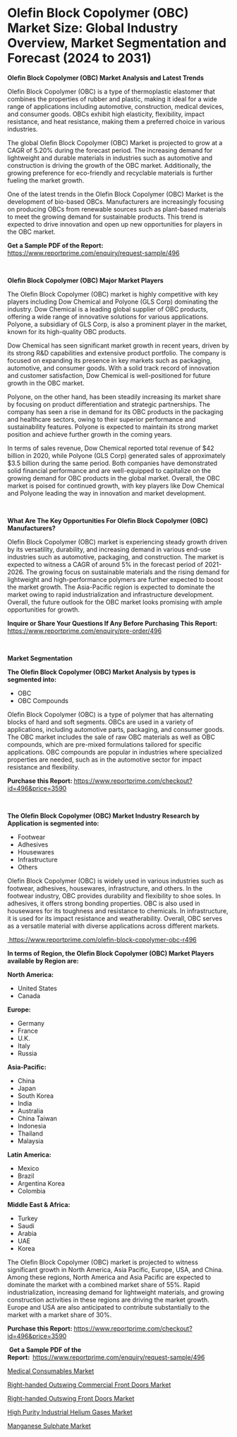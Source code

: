 <p><h1>Olefin Block Copolymer (OBC) Market Size: Global Industry Overview, Market Segmentation and Forecast (2024 to 2031)</h1></p><p><strong>Olefin Block Copolymer (OBC) Market Analysis and Latest Trends</strong></p>
<p><p>Olefin Block Copolymer (OBC) is a type of thermoplastic elastomer that combines the properties of rubber and plastic, making it ideal for a wide range of applications including automotive, construction, medical devices, and consumer goods. OBCs exhibit high elasticity, flexibility, impact resistance, and heat resistance, making them a preferred choice in various industries.</p><p>The global Olefin Block Copolymer (OBC) Market is projected to grow at a CAGR of 5.20% during the forecast period. The increasing demand for lightweight and durable materials in industries such as automotive and construction is driving the growth of the OBC market. Additionally, the growing preference for eco-friendly and recyclable materials is further fueling the market growth.</p><p>One of the latest trends in the Olefin Block Copolymer (OBC) Market is the development of bio-based OBCs. Manufacturers are increasingly focusing on producing OBCs from renewable sources such as plant-based materials to meet the growing demand for sustainable products. This trend is expected to drive innovation and open up new opportunities for players in the OBC market.</p></p>
<p><strong>Get a Sample PDF of the Report:&nbsp;</strong> <a href="https://www.reportprime.com/enquiry/request-sample/496">https://www.reportprime.com/enquiry/request-sample/496</a></p>
<p>&nbsp;</p>
<p><strong>Olefin Block Copolymer (OBC) Major Market Players</strong></p>
<p><p>The Olefin Block Copolymer (OBC) market is highly competitive with key players including Dow Chemical and Polyone (GLS Corp) dominating the industry. Dow Chemical is a leading global supplier of OBC products, offering a wide range of innovative solutions for various applications. Polyone, a subsidiary of GLS Corp, is also a prominent player in the market, known for its high-quality OBC products.</p><p>Dow Chemical has seen significant market growth in recent years, driven by its strong R&D capabilities and extensive product portfolio. The company is focused on expanding its presence in key markets such as packaging, automotive, and consumer goods. With a solid track record of innovation and customer satisfaction, Dow Chemical is well-positioned for future growth in the OBC market.</p><p>Polyone, on the other hand, has been steadily increasing its market share by focusing on product differentiation and strategic partnerships. The company has seen a rise in demand for its OBC products in the packaging and healthcare sectors, owing to their superior performance and sustainability features. Polyone is expected to maintain its strong market position and achieve further growth in the coming years.</p><p>In terms of sales revenue, Dow Chemical reported total revenue of $42 billion in 2020, while Polyone (GLS Corp) generated sales of approximately $3.5 billion during the same period. Both companies have demonstrated solid financial performance and are well-equipped to capitalize on the growing demand for OBC products in the global market. Overall, the OBC market is poised for continued growth, with key players like Dow Chemical and Polyone leading the way in innovation and market development.</p></p>
<p>&nbsp;</p>
<p><strong>What Are The Key Opportunities For Olefin Block Copolymer (OBC) Manufacturers?</strong></p>
<p><p>Olefin Block Copolymer (OBC) market is experiencing steady growth driven by its versatility, durability, and increasing demand in various end-use industries such as automotive, packaging, and construction. The market is expected to witness a CAGR of around 5% in the forecast period of 2021-2026. The growing focus on sustainable materials and the rising demand for lightweight and high-performance polymers are further expected to boost the market growth. The Asia-Pacific region is expected to dominate the market owing to rapid industrialization and infrastructure development. Overall, the future outlook for the OBC market looks promising with ample opportunities for growth.</p></p>
<p><strong>Inquire or Share Your Questions If Any Before Purchasing This Report:</strong> <a href="https://www.reportprime.com/enquiry/pre-order/496">https://www.reportprime.com/enquiry/pre-order/496</a></p>
<p>&nbsp;</p>
<p><strong>Market Segmentation</strong></p>
<p><strong>The Olefin Block Copolymer (OBC) Market Analysis by types is segmented into:</strong></p>
<p><ul><li>OBC</li><li>OBC Compounds</li></ul></p>
<p><p>Olefin Block Copolymer (OBC) is a type of polymer that has alternating blocks of hard and soft segments. OBCs are used in a variety of applications, including automotive parts, packaging, and consumer goods. The OBC market includes the sale of raw OBC materials as well as OBC compounds, which are pre-mixed formulations tailored for specific applications. OBC compounds are popular in industries where specialized properties are needed, such as in the automotive sector for impact resistance and flexibility.</p></p>
<p><strong>Purchase this Report:&nbsp;</strong><a href="https://www.reportprime.com/checkout?id=496&price=3590">https://www.reportprime.com/checkout?id=496&price=3590</a></p>
<p>&nbsp;</p>
<p><strong>The Olefin Block Copolymer (OBC) Market Industry Research by Application is segmented into:</strong></p>
<p><ul><li>Footwear</li><li>Adhesives</li><li>Housewares</li><li>Infrastructure</li><li>Others</li></ul></p>
<p><p>Olefin Block Copolymer (OBC) is widely used in various industries such as footwear, adhesives, housewares, infrastructure, and others. In the footwear industry, OBC provides durability and flexibility to shoe soles. In adhesives, it offers strong bonding properties. OBC is also used in housewares for its toughness and resistance to chemicals. In infrastructure, it is used for its impact resistance and weatherability. Overall, OBC serves as a versatile material with diverse applications across different markets.</p></p>
<p><a href="https://www.reportprime.com/olefin-block-copolymer-obc-r496">&nbsp;https://www.reportprime.com/olefin-block-copolymer-obc-r496</a></p>
<p><strong>In terms of Region, the Olefin Block Copolymer (OBC) Market Players available by Region are:</strong></p>
<p>
    <p> <strong> North America: </strong>
        <ul>
            <li>United States</li>
            <li>Canada</li>
        </ul>
        </p> 
    <p> <strong> Europe: </strong>
        <ul>
            <li>Germany</li>
            <li>France</li>
            <li>U.K.</li>
            <li>Italy</li>
            <li>Russia</li>
        </ul>
        </p> 
    <p> <strong> Asia-Pacific: </strong>
        <ul>
            <li>China</li>
            <li>Japan</li>
            <li>South Korea</li>
            <li>India</li>
            <li>Australia</li>
            <li>China Taiwan</li>
            <li>Indonesia</li>
            <li>Thailand</li>
            <li>Malaysia</li>
        </ul>
        </p> 
    <p> <strong> Latin America: </strong>
        <ul>
            <li>Mexico</li>
            <li>Brazil</li>
            <li>Argentina Korea</li>
            <li>Colombia</li>
        </ul>
        </p> 
    <p> <strong> Middle East & Africa: </strong>
        <ul>
            <li>Turkey</li>
            <li>Saudi</li>
            <li>Arabia</li>
            <li>UAE</li>
            <li>Korea</li>
        </ul>
    </p>
    </p>
<p><p>The Olefin Block Copolymer (OBC) market is projected to witness significant growth in North America, Asia Pacific, Europe, USA, and China. Among these regions, North America and Asia Pacific are expected to dominate the market with a combined market share of 55%. Rapid industrialization, increasing demand for lightweight materials, and growing construction activities in these regions are driving the market growth. Europe and USA are also anticipated to contribute substantially to the market with a market share of 30%.</p></p>
<p><strong>Purchase this Report: </strong><a href="https://www.reportprime.com/checkout?id=496&price=3590">https://www.reportprime.com/checkout?id=496&price=3590</a></p>
<p>&nbsp;<strong>Get a Sample PDF of the Report:&nbsp;&nbsp;</strong><a href="https://www.reportprime.com/enquiry/request-sample/496">https://www.reportprime.com/enquiry/request-sample/496</a></p>
<p><strong></strong></p>
<p><p><a href="https://medium.com/@akshatreportprime/insights-into-the-medical-consumables-market-market-players-market-size-geographical-regions-9e1bcf9a8a14">Medical Consumables Market</a></p><p><a href="https://issuu.com/reportprime-2/docs/right-handed-outswing-commercial-fr_c944ac91949e6b">Right-handed Outswing Commercial Front Doors Market</a></p><p><a href="https://issuu.com/reportprime-2/docs/right-handed-outswing-front-doors-m_a38f088edc5731">Right-handed Outswing Front Doors Market</a></p><p><a href="https://github.com/angelajermaine/Market-Research-Report-List-4/blob/main/high-purity-industrial-helium-gases-market.md">High Purity Industrial Helium Gases Market</a></p><p><a href="https://github.com/provorikovar/Market-Research-Report-List-6/blob/main/manganese-sulphate-market.md">Manganese Sulphate Market</a></p></p>